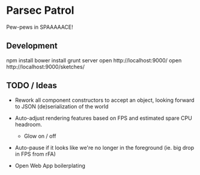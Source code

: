 # Parsec Patrol

Pew-pews in SPAAAAACE!

## Development

npm install
bower install
grunt server
open http://localhost:9000/
open http://localhost:9000/sketches/

## TODO / Ideas

* Rework all component constructors to accept an object, looking forward to
  JSON (de)serialization of the world

* Auto-adjust rendering features based on FPS and estimated spare CPU headroom.
    * Glow on / off

* Auto-pause if it looks like we're no longer in the foreground (ie. big drop
  in FPS from rFA)

* Open Web App boilerplating
